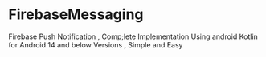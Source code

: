 # FirebaseMessaging
Firebase Push Notification , Comp;lete Implementation Using android Kotlin for Android 14 and below Versions , Simple and Easy
